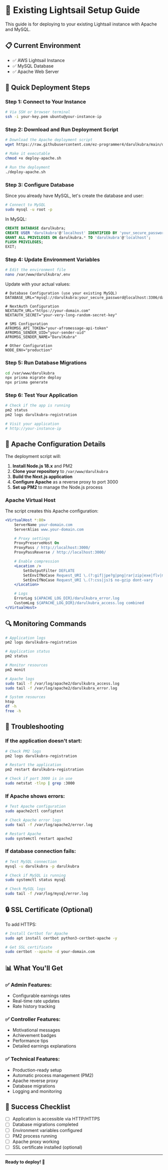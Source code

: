 # 🚀 Existing Lightsail Setup Guide

This guide is for deploying to your existing Lightsail instance with Apache and MySQL.

## 📋 Current Environment

- ✅ AWS Lightsail Instance
- ✅ MySQL Database
- ✅ Apache Web Server

## 🎯 Quick Deployment Steps

### **Step 1: Connect to Your Instance**

```bash
# Via SSH or browser terminal
ssh -i your-key.pem ubuntu@your-instance-ip
```

### **Step 2: Download and Run Deployment Script**

```bash
# Download the Apache deployment script
wget https://raw.githubusercontent.com/ez-programmer4/darulkubra/main/deploy-apache.sh

# Make it executable
chmod +x deploy-apache.sh

# Run the deployment
./deploy-apache.sh
```

### **Step 3: Configure Database**

Since you already have MySQL, let's create the database and user:

```bash
# Connect to MySQL
sudo mysql -u root -p
```

In MySQL:

```sql
CREATE DATABASE darulkubra;
CREATE USER 'darulkubra'@'localhost' IDENTIFIED BY 'your_secure_password';
GRANT ALL PRIVILEGES ON darulkubra.* TO 'darulkubra'@'localhost';
FLUSH PRIVILEGES;
EXIT;
```

### **Step 4: Update Environment Variables**

```bash
# Edit the environment file
nano /var/www/darulkubra/.env
```

Update with your actual values:

```env
# Database Configuration (use your existing MySQL)
DATABASE_URL="mysql://darulkubra:your_secure_password@localhost:3306/darulkubra"

# NextAuth Configuration
NEXTAUTH_URL="https://your-domain.com"
NEXTAUTH_SECRET="your-very-long-random-secret-key"

# SMS Configuration
AFROMSG_API_TOKEN="your-afromessage-api-token"
AFROMSG_SENDER_UID="your-sender-uid"
AFROMSG_SENDER_NAME="DarulKubra"

# Other Configuration
NODE_ENV="production"
```

### **Step 5: Run Database Migrations**

```bash
cd /var/www/darulkubra
npx prisma migrate deploy
npx prisma generate
```

### **Step 6: Test Your Application**

```bash
# Check if the app is running
pm2 status
pm2 logs darulkubra-registration

# Visit your application
# http://your-instance-ip
```

## 🔧 Apache Configuration Details

The deployment script will:

1. **Install Node.js 18.x** and PM2
2. **Clone your repository** to `/var/www/darulkubra`
3. **Build the Next.js application**
4. **Configure Apache** as a reverse proxy to port 3000
5. **Set up PM2** to manage the Node.js process

### **Apache Virtual Host**

The script creates this Apache configuration:

```apache
<VirtualHost *:80>
    ServerName your-domain.com
    ServerAlias www.your-domain.com

    # Proxy settings
    ProxyPreserveHost On
    ProxyPass / http://localhost:3000/
    ProxyPassReverse / http://localhost:3000/

    # Enable compression
    <Location />
        SetOutputFilter DEFLATE
        SetEnvIfNoCase Request_URI \.(?:gif|jpe?g|png|rar|zip|exe|flv|mov|wma|mp3|avi|swf|mp?g|mp4|webm|webp)$ no-gzip dont-vary
        SetEnvIfNoCase Request_URI \.(?:css|js)$ no-gzip dont-vary
    </Location>

    # Logs
    ErrorLog ${APACHE_LOG_DIR}/darulkubra_error.log
    CustomLog ${APACHE_LOG_DIR}/darulkubra_access.log combined
</VirtualHost>
```

## 🔍 Monitoring Commands

```bash
# Application logs
pm2 logs darulkubra-registration

# Application status
pm2 status

# Monitor resources
pm2 monit

# Apache logs
sudo tail -f /var/log/apache2/darulkubra_access.log
sudo tail -f /var/log/apache2/darulkubra_error.log

# System resources
htop
df -h
free -h
```

## 🚨 Troubleshooting

### **If the application doesn't start:**

```bash
# Check PM2 logs
pm2 logs darulkubra-registration

# Restart the application
pm2 restart darulkubra-registration

# Check if port 3000 is in use
sudo netstat -tlnp | grep :3000
```

### **If Apache shows errors:**

```bash
# Test Apache configuration
sudo apache2ctl configtest

# Check Apache error logs
sudo tail -f /var/log/apache2/error.log

# Restart Apache
sudo systemctl restart apache2
```

### **If database connection fails:**

```bash
# Test MySQL connection
mysql -u darulkubra -p darulkubra

# Check if MySQL is running
sudo systemctl status mysql

# Check MySQL logs
sudo tail -f /var/log/mysql/error.log
```

## 🔒 SSL Certificate (Optional)

To add HTTPS:

```bash
# Install Certbot for Apache
sudo apt install certbot python3-certbot-apache -y

# Get SSL certificate
sudo certbot --apache -d your-domain.com
```

## 📊 What You'll Get

### **✅ Admin Features:**

- Configurable earnings rates
- Real-time rate updates
- Rate history tracking

### **✅ Controller Features:**

- Motivational messages
- Achievement badges
- Performance tips
- Detailed earnings explanations

### **✅ Technical Features:**

- Production-ready setup
- Automatic process management (PM2)
- Apache reverse proxy
- Database migrations
- Logging and monitoring

## 🎉 Success Checklist

- [ ] Application is accessible via HTTP/HTTPS
- [ ] Database migrations completed
- [ ] Environment variables configured
- [ ] PM2 process running
- [ ] Apache proxy working
- [ ] SSL certificate installed (optional)

---

**Ready to deploy! 🚀**

